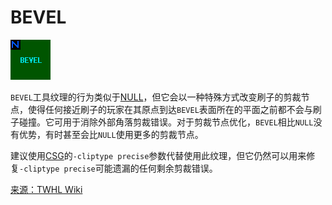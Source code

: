 # BEVEL

![用户发布的图像](../../images/tool_textures/BEVEL.png)

`BEVEL`工具纹理的行为类似于[NULL](https://twhl.info/wiki/page/NULL)，但它会以一种特殊方式改变刷子的剪裁节点，使得任何接近刷子的玩家在其原点到达`BEVEL`表面所在的平面之前都不会与刷子碰撞。它可用于消除外部角落剪裁错误。对于剪裁节点优化，`BEVEL`相比`NULL`没有优势，有时甚至会比`NULL`使用更多的剪裁节点。

建议使用[CSG](https://twhl.info/wiki/page/CSG_Compiler)的`-cliptype precise`参数代替使用此纹理，但它仍然可以用来修复`-cliptype precise`可能遗漏的任何剩余剪裁错误。

[来源：TWHL Wiki](https://twhl.info/wiki/page/BEVEL)
